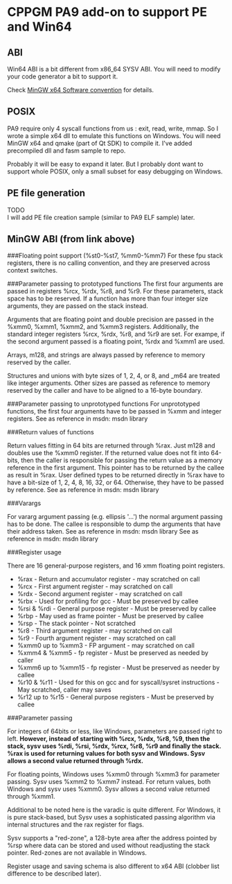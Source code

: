 # CPPGM PA9 add-on to support PE and Win64

## ABI

Win64 ABI is a bit different from x86_64 SYSV ABI.
You will need to modify your code generator a bit to support it.

Check [MinGW x64 Software convention](http://sourceforge.net/apps/trac/mingw-w64/wiki/MinGW%20x64%20Software%20convention) for details.

## POSIX

PA9 require only 4 syscall functions from us : exit, read, write, mmap.
So I wrote a simple x64 dll to emulate this functions on Windows. You will need MinGW x64 and qmake (part of Qt SDK) to compile it. I've added precompiled dll and fasm sample to repo.

Probably it will be easy to expand it later. But I probably dont want to support whole POSIX, only a small subset for easy debugging on Windows.

## PE file generation

TODO  
I will add PE file creation sample (similar to PA9 ELF sample) later. 

## MinGW ABI (from link above)

###Floating point support (%st0-%st7, %mm0-%mm7)
For these fpu stack registers, there is no calling convention, and they are preserved across context switches.

###Parameter passing to prototyped functions
The first four arguments are passed in registers %rcx, %rdx, %r8, and %r9. For these parameters, stack space has to be reserved. If a function has more than four integer size arguments, they are passed on the stack instead.

Arguments that are floating point and double precision are passed in the %xmm0, %xmm1, %xmm2, and %xmm3 registers. Additionally, the standard integer registers %rcx, %rdx, %r8, and %r9 are set. For exampe, if the second argument passed is a floating point, %rdx and %xmm1 are used.

Arrays, m128, and strings are always passed by reference to memory reserved by the caller.

Structures and unions with byte sizes of 1, 2, 4, or 8, and _m64 are treated like integer arguments. Other sizes are passed as reference to memory reserved by the caller and have to be aligned to a 16-byte boundary.

###Parameter passing to unprototyped functions
For unprototyped functions, the first four arguments have to be passed in %xmm and integer registers.
See as reference in msdn: msdn library

###Return values of functions

Return values fitting in 64 bits are returned through %rax. Just m128 and doubles use the %xmm0 register. If the returned value does not fit into 64-bits, then the caller is responsible for passing the return value as a memory reference in the first argument. This pointer has to be returned by the callee as result in %rax. User defined types to be returned directly in %rax have to have a bit-size of 1, 2, 4, 8, 16, 32, or 64. Otherwise, they have to be passed by reference.
See as reference in msdn: msdn library

###Varargs

For vararg argument passing (e.g. ellipsis '...') the normal argument passing has to be done. The callee is responsible to dump the arguments that have their address taken.
See as reference in msdn: msdn library
See as reference in msdn: msdn library

###Register usage

There are 16 general-purpose registers, and 16 xmm floating point registers.

* %rax - Return and accumulator register - may scratched on call
* %rcx - First argument register - may scratched on call
* %rdx - Second argument register - may scratched on call
* %rbx - Used for profiling for gcc - Must be preserved by callee
* %rsi & %rdi - General purpose register - Must be preserved by callee
* %rbp - May used as frame pointer - Must be preserved by callee
* %rsp - The stack pointer - Not scratched
* %r8 - Third argument register - may scratched on call
* %r9 - Fourth argument register - may scratched on call
* %xmm0 up to %xmm3 - FP argument - may scratched on call
* %xmm4 & %xmm5 - fp register - Must be preserved as needed by caller
* %xmm6 up to %xmm15 - fp register - Must be preserved as needer by callee
* %r10 & %r11 - Used for this on gcc and for syscall/sysret instructions - May scratched, caller may saves
* %r12 up to %r15 - General purpose registers - Must be preserved by callee

###Parameter passing

For integers of 64bits or less, like Windows, parameters are passed right to left. **However, instead of starting with %rcx, %rdx, %r8, %9, then the stack, sysv uses %rdi, %rsi, %rdx, %rcx, %r8, %r9 and finally the stack. %rax is used for returning values for both sysv and Windows. Sysv allows a second value returned through %rdx.**

For floating points, Windows uses %xmm0 through %xmm3 for parameter passing. Sysv uses %xmm2 to %xmm7 instead. For return values, both Windows and sysv uses %xmm0. Sysv allows a second value returned through %xmm1.

Additional to be noted here is the varadic is quite different. For Windows, it is pure stack-based, but Sysv uses a sophisticated passing algorithm via internal structures and the rax register for flags.

Sysv supports a "red-zone", a 128-byte area after the address pointed by %rsp where data can be stored and used without readjusting the stack pointer. Red-zones are not available in Windows.

Register usage and saving schema is also different to x64 ABI (clobber list difference to be described later).
